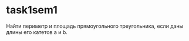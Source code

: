 # task1sem1
Найти периметр и площадь прямоугольного треугольника, если даны длины его катетов a и b.
